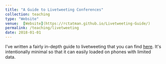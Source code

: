 ```yaml
---
title: "A Guide to Livetweeting Conferences"
collection: teaching
type: "Website"
venue:  [Website](https://rctatman.github.io/Livetweeting-Guide/)
permalink: /teaching/livetweeting
date: 2018-01-01
---
```


I've written a fairly in-depth guide to livetweeting that you can find [here](https://rctatman.github.io/Livetweeting-Guide/). It's intentionally minimal so that it can easily loaded on phones with limited data.
